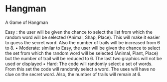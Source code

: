 # Hangman
A Game of Hangman

Easy : the user will be given the chance to select
the list from which the random word will be
selected (Animal, Shap, Place). This will make it
easier to guess the secret word. Also the number
of trails will be increased from 6 to 8.
• Moderate: similar to Easy, the user will be given
the chance to select the set from which the
random word will be selected (Animal, Plant,
Place) but the number of trail will be reduced to
6. The last two graphics will not be used or
displayed
• Hard: The code will randomly select a set of
words. From this set the code will randomly
select a word. The uses will have no clue on the
secret word. Also, the number of trails will
remain at 6.
